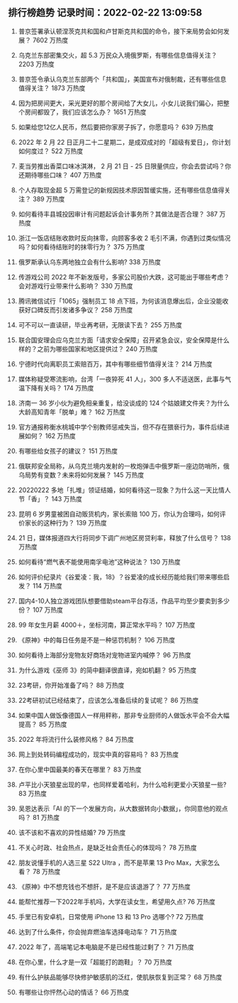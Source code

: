 
## 排行榜趋势 记录时间：2022-02-22 13:09:58
  
  1. 普京签署承认顿涅茨克共和国和卢甘斯克共和国的命令，接下来局势会如何发展？ 7602 万热度
    
  2. 乌克兰东部密集交火，超 5.3 万民众入境俄罗斯，有哪些信息值得关注？ 2203 万热度
    
  3. 普京签令承认乌克兰东部两个「共和国」，美国宣布对俄制裁，还有哪些信息值得关注？ 1873 万热度
    
  4. 因为把房间更大，采光更好的那个房间给了大女儿，小女儿说我们偏心，把整个房间都毁了，我们应该怎么办？ 1651 万热度
    
  5. 如果给您12亿人民币，然后要把你家房子拆了，你愿意吗？ 639 万热度
    
  6. 2022 年 2 月 22 日正月二十二星期二，是成双成对的「超级有爱日」，你计划如何度过？ 522 万热度
    
  7. 麦当劳推出香菜口味冰淇淋， 2 月 21 日 - 25 日限量供应，你会去尝试吗？你还期待哪些口味？ 407 万热度
    
  8. 个人存取现金超 5 万需登记的新规因技术原因暂缓实施，还有哪些信息值得关注？ 389 万热度
    
  9. 如何看待丰县城投因审计有问题起诉会计事务所？其做法是否合理？ 387 万热度
    
  10. 浙江一饭店结账收款时反向抹零，向顾客多收 2 毛引不满，你遇到过类似情况吗？如何看待结账时的抹零行为？ 375 万热度
    
  11. 俄罗斯承认乌东两地独立会有什么影响? 338 万热度
    
  12. 传游戏公司 2022 年不新发版号，多家公司股价大跌，这可能出于哪些考虑？会对游戏行业带来什么影响？ 330 万热度
    
  13. 腾讯微信试行「1065」强制员工 18 点下班，为何该消息爆出后，企业没能收获好口碑反而引发诸多争议？ 258 万热度
    
  14. 可不可以一直读研，毕业再考研，无限读下去？ 255 万热度
    
  15. 联合国安理会应乌克兰方面「请求安全保障」召开紧急会议，安全保障是什么样的？之前为哪些国家和地区提供过？ 240 万热度
    
  16. 宁德时代向离职员工索赔百万，其中有哪些细节值得关注？ 214 万热度
    
  17. 媒体称疑受寒流影响，台湾「一夜猝死 41 人」，300 多人不适送医，此事与气温下降有关吗？ 174 万热度
    
  18. 济南一 36 岁小伙为避免相亲重复，给没谈成的 124 个姑娘建文件夹？为什么大龄高知青年「脱单」难？ 162 万热度
    
  19. 官方通报称衡水桃城中学个别教师惩戒失当，但不存在猥亵行为，事件后续进展如何？ 162 万热度
    
  20. 有哪些给女孩子的建议？ 151 万热度
    
  21. 俄联邦安全局称，从乌克兰境内发射的一枚炮弹击中俄罗斯一座边防哨所，俄乌局势有变数？未来将如何发展？ 145 万热度
    
  22. 20220222 多地「扎堆」领证结婚，如何看待这一现象？为什么这一天比情人节「香」？ 143 万热度
    
  23. 昆明 6 岁男童被困自动贩货机内，家长索赔 100 万，你认为合理吗，如何评价家长的这种行为？ 139 万热度
    
  24. 21 日，媒体报道四大行将同步下调广州地区房贷利率，释放了什么信号？ 138 万热度
    
  25. 如何看待“燃气表不能使用南孚电池”这种说法？ 130 万热度
    
  26. 如何评价纪录片《谷爱凌：我，18》？谷爱凌的成长经历能给我们带来哪些启发？ 114 万热度
    
  27. 国内4-10人独立游戏团队想要借助steam平台存活，作品平均至少要卖到多少份？ 107 万热度
    
  28. 99 年女生月薪 4000＋，坐标河南，算正常水平吗？ 107 万热度
    
  29. 《原神》中的每日任务是不是一种惩罚机制？ 106 万热度
    
  30. 如何看待上海部分宠物友好商场对宠物进室内喊停？ 96 万热度
    
  31. 为什么游戏《巫师 3》的简中翻译很直译，宛如机翻？ 95 万热度
    
  32. 23考研，你开始准备了吗？ 88 万热度
    
  33. 22考研初试已经结束了，应该怎么准备后续的复试呢？ 86 万热度
    
  34. 如果中国人做饭像德国人一样用秤称，那非专业厨师的人做饭水平会不会大幅提高？ 85 万热度
    
  35. 2022 年将流行什么装修风格？ 84 万热度
    
  36. 网上到处转码编程成功的，现实中真的容易吗？ 83 万热度
    
  37. 在你心里中国最美的春天在哪里？ 83 万热度
    
  38. 卢平比小天狼星出现的早，也同样爱着哈利，为什么哈利更爱小天狼星一些? 83 万热度
    
  39. 吴恩达表示「AI 的下一个发展方向，从大数据转向小数据」，你同意他的观点吗？ 81 万热度
    
  40. 该不该和不喜欢的异性结婚? 79 万热度
    
  41. 不关心时政、社会热点，是缺乏社会责任心的体现吗？ 78 万热度
    
  42. 朋友说懂手机的人选三星 S22 Ultra ，而不是苹果 13 Pro Max，大家怎么看？ 78 万热度
    
  43. 《原神》中不想充钱也不想肝，是不是应该退游了？ 77 万热度
    
  44. 能帮忙推荐一下2022年手机吗，大学在读女生，希望用久点? 76 万热度
    
  45. 手里已有安卓机，日常使用 iPhone 13 和 13 Pro 选哪个? 72 万热度
    
  46. 达到了什么条件，你会抛弃燃油车选择电动车？ 71 万热度
    
  47. 2022 年了，高端笔记本电脑是不是已经性能过剩了？ 71 万热度
    
  48. 在你心里，什么才是一双「超能打的跑鞋」？ 70 万热度
    
  49. 有什么护肤品能够尽快修护敏感肌的泛红，使肌肤恢复到正常？ 68 万热度
    
  50. 有哪些让你怦然心动的情话？ 66 万热度
    